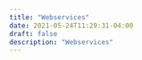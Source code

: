 ```yaml
---
title: "Webservices"
date: 2021-05-24T11:29:31-04:00
draft: false
description: "Webservices"
---
```


